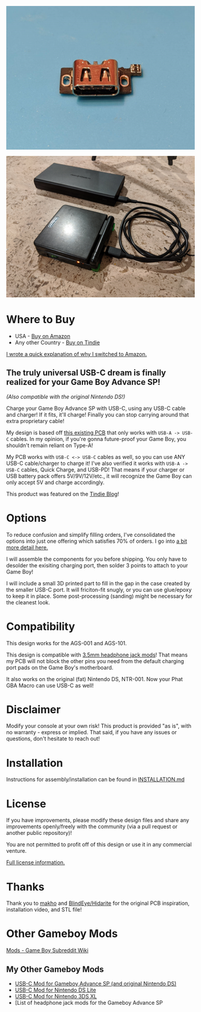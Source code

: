[![PCB](https://github.com/rorosaurus/gba-sp-usb-c/blob/master/images/pcb-front.jpg)](https://www.tindie.com/products/20612/)

[![Final result](https://github.com/rorosaurus/gba-sp-usb-c/blob/master/images/completed-test.jpg)](https://www.tindie.com/products/20612/)

# Where to Buy

* USA - [Buy on Amazon](http://www.amazon.com/dp/B08L72TZWD)
* Any other Country - [Buy on Tindie](https://www.tindie.com/products/20612/)

[I wrote a quick explanation of why I switched to Amazon.](https://github.com/rorosaurus/gba-sp-usb-c/blob/master/why-sell-on-amazon.md)

## The truly universal USB-C dream is finally realized for your Game Boy Advance SP!

*(Also compatible with the original Nintendo DS!)*

Charge your Game Boy Advance SP with USB-C, using any USB-C cable and charger! If it fits, it'll charge! Finally you can stop carrying around that extra proprietary cable!

My design is based off [this existing PCB](https://oshpark.com/shared_projects/I6UOH6gb) that only works with ````USB-A -> USB-C```` cables. In my opinion, if you're gonna future-proof your Game Boy, you shouldn't remain reliant on Type-A!

My PCB works with ````USB-C <-> USB-C```` cables as well, so you can use ANY USB-C cable/charger to charge it! I've also verified it works with ````USB-A -> USB-C```` cables, Quick Charge, and USB-PD! That means if your charger or USB battery pack offers 5V/9V/12V/etc., it will recognize the Game Boy can only accept 5V and charge accordingly.

This product was featured on the [Tindie Blog](https://blog.tindie.com/2020/07/game-boy-advance-sp-usb-c-charging-port/)!

# Options

To reduce confusion and simplify filling orders, I've consolidated the options into just one offering which satisfies 70% of orders. I go into [a bit more detail here.](https://github.com/rorosaurus/gba-sp-usb-c/blob/master/why-sell-on-amazon.md)

I will assemble the components for you before shipping. You only have to desolder the exisiting charging port, then solder 3 points to attach to your Game Boy!

I will include a small 3D printed part to fill in the gap in the case created by the smaller USB-C port. It will friciton-fit snugly, or you can use glue/epoxy to keep it in place. Some post-processing (sanding) might be necessary for the cleanest look.

# Compatibility

This design works for the AGS-001 and AGS-101.

This design is compatible with [3.5mm headphone jack mods](https://github.com/rorosaurus/gba-sp-headphone-jack)! That means my PCB will not block the other pins you need from the default charging port pads on the Game Boy's motherboard.

It also works on the original (fat) Nintendo DS, NTR-001. Now your Phat GBA Macro can use USB-C as well!

# Disclaimer

Modify your console at your own risk! This product is provided "as is", with no warranty - express or implied. That said, if you have any issues or questions, don't hesitate to reach out!

# Installation

Instructions for assembly/installation can be found in [INSTALLATION.md](https://github.com/rorosaurus/gba-sp-usb-c/blob/master/INSTALLATION.md)

# License
If you have improvements, please modify these design files and share any improvements openly/freely with the community (via a pull request or another public repository)!

You are not permitted to profit off of this design or use it in any commercial venture.

[Full license information.](https://github.com/rorosaurus/gba-sp-usb-c/blob/master/LICENSE.md)

# Thanks
Thank you to [makho](https://www.youtube.com/channel/UC5FYpo9lFqK1Y7wqjPuANFw) and [BlindEye/Hidarite](https://www.tindie.com/stores/hidarite/) for the original PCB inspiration, installation video, and STL file!

# Other Gameboy Mods

[Mods - Game Boy Subreddit Wiki](https://www.reddit.com/r/GameBoy/wiki/mods)

## My Other Gameboy Mods

* [USB-C Mod for Gameboy Advance SP (and original Nintendo DS)](https://github.com/rorosaurus/gba-sp-usb-c/)
* [USB-C Mod for Nintendo DS Lite](https://github.com/rorosaurus/nds-lite-usb-c/)
* [USB-C Mod for Nintendo 3DS XL](https://github.com/rorosaurus/3ds-xl-usb-c/)
* [List of headphone jack mods for the Gameboy Advance SP